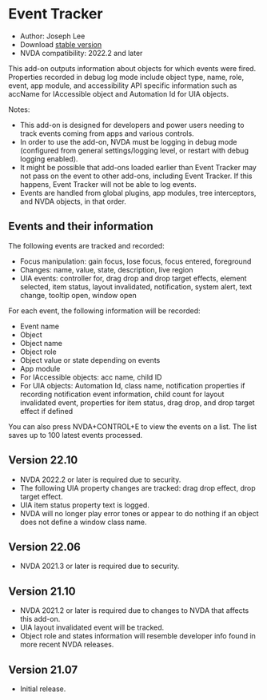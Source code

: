 # Event Tracker

* Author: Joseph Lee
* Download [stable version][1]
* NVDA compatibility: 2022.2 and later

This add-on outputs information about objects for which events were fired. Properties recorded in debug log mode include object type, name, role, event, app module, and accessibility API specific information such as accName for IAccessible object and Automation Id for UIA objects.

Notes:

* This add-on is designed for developers and power users needing to track events coming from apps and various controls.
* In order to use the add-on, NVDA must be logging in debug mode (configured from general settings/logging level, or restart with debug logging enabled).
* It might be possible that add-ons loaded earlier than Event Tracker may not pass on the event to other add-ons, including Event Tracker. If this happens, Event Tracker will not be able to log events.
* Events are handled from global plugins, app modules, tree interceptors, and NVDA objects, in that order.

## Events and their information

The following events are tracked and recorded:

* Focus manipulation: gain focus, lose focus, focus entered, foreground
* Changes: name, value, state, description, live region
* UIA events: controller for, drag drop and drop target effects, element selected, item status, layout invalidated, notification, system alert, text change, tooltip open, window open

For each event, the following information will be recorded:

* Event name
* Object
* Object name
* Object role
* Object value or state depending on events
* App module
* For IAccessible objects: acc name, child ID
* For UIA objects: Automation Id, class name, notification properties if recording notification event information, child count for layout invalidated event, properties for item status, drag drop, and drop target effect if defined

You can also press NVDA+CONTROL+E to view the events on a list. The list saves up to 100 latest events processed.

## Version 22.10

* NVDA 2022.2 or later is required due to security.
* The following UIA property changes are tracked: drag drop effect, drop target effect.
* UIA item status property text is logged.
* NVDA will no longer play error tones or appear to do nothing if an object does not define a window class name.

## Version 22.06

* NVDA 2021.3 or later is required due to security.

## Version 21.10

* NVDA 2021.2 or later is required due to changes to NVDA that affects this add-on.
* UIA layout invalidated event will be tracked.
* Object role and states information will resemble developer info found in more recent NVDA releases.

## Version 21.07

* Initial release.

[1]: https://addons.nvda-project.org/files/get.php?file=evttracker
